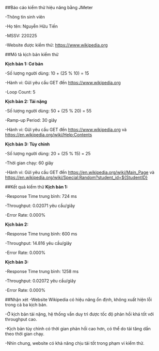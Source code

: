 ##Báo cáo kiểm thử hiệu năng bằng JMeter

-Thông tin sinh viên

-Họ tên: Nguyễn Hữu Tiến

-MSSV: 220225

-Website được kiểm thử: https://www.wikipedia.org

##Mô tả kịch bản kiểm thử

**Kịch bản 1: Cơ bản**

-Số lượng người dùng: 10 + (25 % 10) = 15

-Hành vi: Gửi yêu cầu GET đến https://www.wikipedia.org

-Loop Count: 5

**Kịch bản 2: Tải nặng**

-Số lượng người dùng: 50 + (25 % 20) = 55

-Ramp-up Period: 30 giây

-Hành vi: Gửi yêu cầu GET đến https://www.wikipedia.org và https://en.wikipedia.org/wiki/Help:Contents

**Kịch bản 3: Tùy chỉnh**

-Số lượng người dùng: 20 + (25 % 15) = 25

-Thời gian chạy: 60 giây

-Hành vi: Gửi yêu cầu GET đến https://en.wikipedia.org/wiki/Main_Page và https://en.wikipedia.org/wiki/Special:Random?student_id=${StudentID}

##Kết quả kiểm thử
**Kịch bản 1:**

-Response Time trung bình: 724 ms

-Throughput: 0.02071 yêu cầu/giây

-Error Rate: 0.000%

**Kịch bản 2:**

-Response Time trung bình: 600 ms

-Throughput: 14.816 yêu cầu/giây

-Error Rate: 0.000%

**Kịch bản 3:**

-Response Time trung bình: 1258 ms

-Throughput: 0.02072 yêu cầu/giây

-Error Rate: 0.000%

##Nhận xét
-Website Wikipedia có hiệu năng ổn định, không xuất hiện lỗi trong cả ba kịch bản.

-Ở kịch bản tải nặng, hệ thống vẫn duy trì được tốc độ phản hồi khá tốt với throughput cao.

-Kịch bản tùy chỉnh có thời gian phản hồi cao hơn, có thể do tải tăng dần theo thời gian chạy.

-Nhìn chung, website có khả năng chịu tải tốt trong phạm vi kiểm thử.

